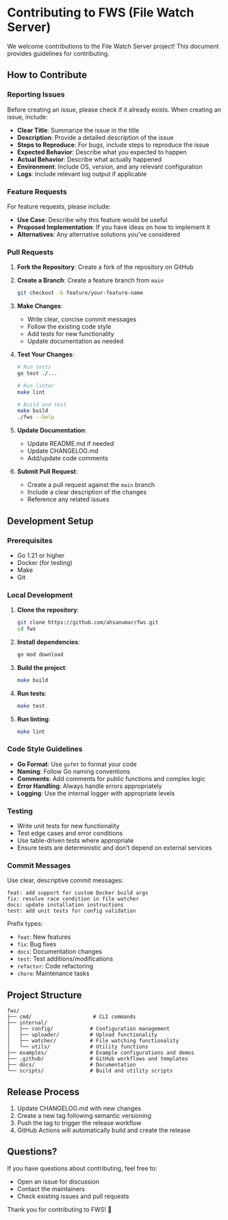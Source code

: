 # Contributing to FWS (File Watch Server)

We welcome contributions to the File Watch Server project! This document provides guidelines for contributing.

## How to Contribute

### Reporting Issues

Before creating an issue, please check if it already exists. When creating an issue, include:

- **Clear Title**: Summarize the issue in the title
- **Description**: Provide a detailed description of the issue
- **Steps to Reproduce**: For bugs, include steps to reproduce the issue
- **Expected Behavior**: Describe what you expected to happen
- **Actual Behavior**: Describe what actually happened
- **Environment**: Include OS, version, and any relevant configuration
- **Logs**: Include relevant log output if applicable

### Feature Requests

For feature requests, please include:

- **Use Case**: Describe why this feature would be useful
- **Proposed Implementation**: If you have ideas on how to implement it
- **Alternatives**: Any alternative solutions you've considered

### Pull Requests

1. **Fork the Repository**: Create a fork of the repository on GitHub

2. **Create a Branch**: Create a feature branch from `main`

   ```bash
   git checkout -b feature/your-feature-name
   ```

3. **Make Changes**:

   - Write clear, concise commit messages
   - Follow the existing code style
   - Add tests for new functionality
   - Update documentation as needed

4. **Test Your Changes**:

   ```bash
   # Run tests
   go test ./...

   # Run linter
   make lint

   # Build and test
   make build
   ./fws --help
   ```

5. **Update Documentation**:

   - Update README.md if needed
   - Update CHANGELOG.md
   - Add/update code comments

6. **Submit Pull Request**:
   - Create a pull request against the `main` branch
   - Include a clear description of the changes
   - Reference any related issues

## Development Setup

### Prerequisites

- Go 1.21 or higher
- Docker (for testing)
- Make
- Git

### Local Development

1. **Clone the repository**:

   ```bash
   git clone https://github.com/ahsanumar/fws.git
   cd fws
   ```

2. **Install dependencies**:

   ```bash
   go mod download
   ```

3. **Build the project**:

   ```bash
   make build
   ```

4. **Run tests**:

   ```bash
   make test
   ```

5. **Run linting**:
   ```bash
   make lint
   ```

### Code Style Guidelines

- **Go Format**: Use `gofmt` to format your code
- **Naming**: Follow Go naming conventions
- **Comments**: Add comments for public functions and complex logic
- **Error Handling**: Always handle errors appropriately
- **Logging**: Use the internal logger with appropriate levels

### Testing

- Write unit tests for new functionality
- Test edge cases and error conditions
- Use table-driven tests where appropriate
- Ensure tests are deterministic and don't depend on external services

### Commit Messages

Use clear, descriptive commit messages:

```
feat: add support for custom Docker build args
fix: resolve race condition in file watcher
docs: update installation instructions
test: add unit tests for config validation
```

Prefix types:

- `feat`: New features
- `fix`: Bug fixes
- `docs`: Documentation changes
- `test`: Test additions/modifications
- `refactor`: Code refactoring
- `chore`: Maintenance tasks

## Project Structure

```
fws/
├── cmd/                    # CLI commands
├── internal/
│   ├── config/            # Configuration management
│   ├── uploader/          # Upload functionality
│   ├── watcher/           # File watching functionality
│   └── utils/             # Utility functions
├── examples/              # Example configurations and demos
├── .github/               # GitHub workflows and templates
├── docs/                  # Documentation
└── scripts/               # Build and utility scripts
```

## Release Process

1. Update CHANGELOG.md with new changes
2. Create a new tag following semantic versioning
3. Push the tag to trigger the release workflow
4. GitHub Actions will automatically build and create the release

## Questions?

If you have questions about contributing, feel free to:

- Open an issue for discussion
- Contact the maintainers
- Check existing issues and pull requests

Thank you for contributing to FWS! 🚀
